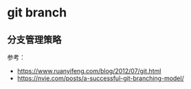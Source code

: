 # git branch

## 分支管理策略

参考：

- https://www.ruanyifeng.com/blog/2012/07/git.html
- https://nvie.com/posts/a-successful-git-branching-model/
